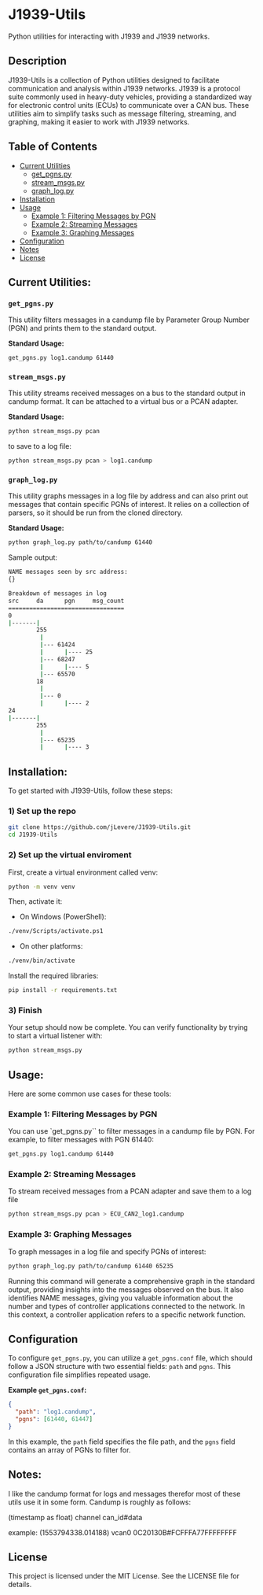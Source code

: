 # J1939-Utils

Python utilities for interacting with J1939 and J1939 networks.

## Description

J1939-Utils is a collection of Python utilities designed to facilitate communication and analysis within J1939 networks. J1939 is a protocol suite commonly used in heavy-duty vehicles, providing a standardized way for electronic control units (ECUs) to communicate over a CAN bus. These utilities aim to simplify tasks such as message filtering, streaming, and graphing, making it easier to work with J1939 networks.

## Table of Contents

- [Current Utilities](#current-utilities)
  - [get_pgns.py](#get_pgns.py)
  - [stream_msgs.py](#stream_msgs.py)
  - [graph_log.py](#graph_log.py)
- [Installation](#installation)
- [Usage](#usage)
  - [Example 1: Filtering Messages by PGN](#example-1-filtering-messages-by-pgn)
  - [Example 2: Streaming Messages](#example-2-streaming-messages)
  - [Example 3: Graphing Messages](#example-3-graphing-messages)
- [Configuration](#configuration)
- [Notes](#notes)
- [License](#license)

## Current Utilities:

### `get_pgns.py`

This utility filters messages in a candump file by Parameter Group Number (PGN) and prints them to the standard output.

**Standard Usage:**

```sh
get_pgns.py log1.candump 61440
```

### `stream_msgs.py`

This utility streams received messages on a bus to the standard output in candump format. It can be attached to a virtual bus or a PCAN adapter.

**Standard Usage:**

```sh
python stream_msgs.py pcan
```

to save to a log file:

```sh
python stream_msgs.py pcan > log1.candump
```

### `graph_log.py`

This utility graphs messages in a log file by address and can also print out messages that contain specific PGNs of interest. It relies on a collection of parsers, so it should be run from the cloned directory.

**Standard Usage:**

```sh
python graph_log.py path/to/candump 61440
```

Sample output:

```sh
NAME messages seen by src address:
{}

Breakdown of messages in log
src     da      pgn     msg_count
=================================
0
|-------|
        255
         |
         |--- 61424
         |      |---- 25
         |--- 68247
         |      |---- 5
         |--- 65570
        18
         |
         |--- 0
         |      |---- 2
24
|-------|
        255
         |
         |--- 65235
         |      |---- 3
```

## Installation:

To get started with J1939-Utils, follow these steps:

### 1) Set up the repo

```sh
git clone https://github.com/jLevere/J1939-Utils.git
cd J1939-Utils
```

### 2) Set up the virtual enviroment

First, create a virtual environment called venv:

```sh
python -m venv venv
```

Then, activate it:

- On Windows (PowerShell):

```sh
./venv/Scripts/activate.ps1
```

- On other platforms:

```sh
./venv/bin/activate
```

Install the required libraries:

```sh
pip install -r requirements.txt
```

### 3) Finish

Your setup should now be complete. You can verify functionality by trying to start a virtual listener with:

```sh
python stream_msgs.py
```

## Usage:

Here are some common use cases for these tools:

### Example 1: Filtering Messages by PGN

You can use `get_pgns.py`` to filter messages in a candump file by PGN. For example, to filter messages with PGN 61440:

```sh
get_pgns.py log1.candump 61440
```

### Example 2: Streaming Messages

To stream received messages from a PCAN adapter and save them to a log file

```sh
python stream_msgs.py pcan > ECU_CAN2_log1.candump
```

### Example 3: Graphing Messages

To graph messages in a log file and specify PGNs of interest:

```sh
python graph_log.py path/to/candump 61440 65235
```

Running this command will generate a comprehensive graph in the standard output, providing insights into the messages observed on the bus. It also identifies NAME messages, giving you valuable information about the number and types of controller applications connected to the network. In this context, a controller application refers to a specific network function.

## Configuration

To configure `get_pgns.py`, you can utilize a `get_pgns.conf` file, which should follow a JSON structure with two essential fields: `path` and `pgns`. This configuration file simplifies repeated usage.

**Example `get_pgns.conf`:**

```json
{
  "path": "log1.candump",
  "pgns": [61440, 61447]
}
```

In this example, the `path` field specifies the file path, and the `pgns` field contains an array of PGNs to filter for.

## Notes:

I like the candump format for logs and messages therefor most of these utils use it in some form. Candump is roughly as follows:

(timestamp as float) channel can_id#data

example:
(1553794338.014188) vcan0 0C20130B#FCFFFA77FFFFFFFF

## License

This project is licensed under the MIT License. See the LICENSE file for details.
